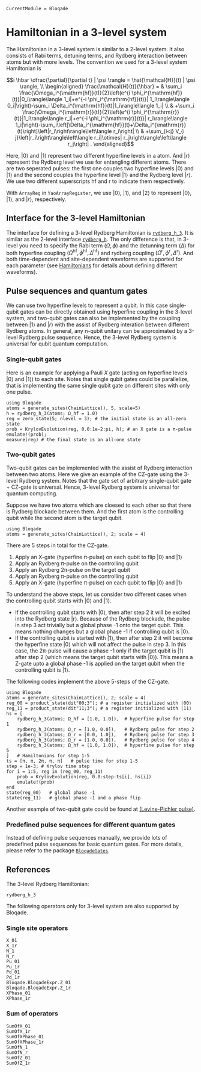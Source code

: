 ```@meta
CurrentModule = Bloqade
```

# Hamiltonian in a 3-level system

The Hamiltonian in a 3-level system is similar to a 2-level system. It also 
consists of Rabi terms, detuning terms, and Rydberg interaction between 
atoms but with more levels. The convention we used for a 3-level system 
Hamiltonian is 
```math
i \hbar \dfrac{\partial}{\partial t} | \psi \rangle = \hat{\mathcal{H}}(t) | \psi \rangle,  \\

\begin{aligned} 
    \frac{\mathcal{H}(t)}{\hbar} = & \sum_i \frac{\Omega_i^{\mathrm{hf}}(t)}{2}\left(e^{i \phi_i^{\mathrm{hf}}(t)}|0_i\rangle\langle 1_i|+e^{-i \phi_i^{\mathrm{hf}}(t)}| 1_i\rangle\langle 0_i|\right)-\sum_i \Delta_i^{\mathrm{hf}}(t)|1_i\rangle\langle 1_i| \\ 
    & +\sum_i \frac{\Omega_i^{\mathrm{r}}(t)}{2}\left(e^{i \phi_i^{\mathrm{r}}(t)}|1_i\rangle\langle r_i|+e^{-i \phi_i^{\mathrm{r}}(t)}| r_i\rangle\langle 1_i|\right)-\sum_i\left[\Delta_i^{\mathrm{hf}}(t)+\Delta_i^{\mathrm{r}}(t)\right]\left|r_i\right\rangle\left\langle r_i\right| \\ 
    & +\sum_{i<j} V_{i j}\left|r_i\right\rangle\left\langle r_i|\otimes| r_j\right\rangle\left\langle r_j\right| .
\end{aligned}
```

Here, $|0\rangle$ and $|1\rangle$ represent two different hyperfine levels 
in a atom. And $|r\rangle$ represent the Rydberg level we use for entangling 
different atoms. There are two seperated pulses: the first one couples two 
hyperfine levels $|0\rangle$ and $|1\rangle$ and the second couples the 
hyperfine level $|1\rangle$ and the Rydberg level $|r\rangle$. We use two 
different superscripts $\mathrm{hf}$ and $\mathrm{r}$ to indicate them 
respectively.

With `ArrayReg` in `YaoArrayRegister`, we use $|0\rangle$, $|1\rangle$, and $|2\rangle$ to 
represent $|0\rangle$, $|1\rangle$, and $|r\rangle$, respectively. 


## Interface for the 3-level Hamiltonian

The interface for defining a 3-level Rydberg Hamiltonian is [`rydberg_h_3`](@ref). It is similar as the 
2-level interface [`rydberg_h`](@ref). The only difference is that, in 3-level you need to specify the Rabi term 
$(\Omega, \phi)$ and the detunning term $(\Delta)$ for both hyperfine coupling 
$(\Omega^{\mathrm{hf}}, \phi^{\mathrm{hf}}, \Delta^{\mathrm{hf}})$ and rydberg coupling 
$(\Omega^{\mathrm{r}}, \phi^{\mathrm{r}}, \Delta^{\mathrm{r}})$. And both time-dependent and site-dependent waveforms are supported for each parameter (see [Hamiltonians](@ref) for details about defining different waveforms).


## Pulse sequences and quantum gates

We can use two hyperfine levels to represent a qubit. In this case 
single-qubit gates can be directly obtained using hyperfine coupling in the 
3-level system, and two-qubit gates can also be implemented by the coupling 
between $|1\rangle$ and $|r\rangle$ with the assist of Rydberg interation 
between different Rydberg atoms. In general, any n-qubit unitary can be 
approximated by a 3-level Rydberg pulse sequence. Hence, the 3-level Rydberg 
system is universal for qubit quantum computation.

### Single-qubit gates

Here is an example for applying a Pauli $X$ gate (acting on hyperfine levels 
$|0\rangle$ and $|1\rangle$) to each site. Notes that single qubit gates 
could be parallelize, that is implementing the same single qubit gate on 
different sites with only one pulse.
```@repl 3-level-single-qubit
using Bloqade
atoms = generate_sites(ChainLattice(), 5, scale=5)
h = rydberg_h_3(atoms; Ω_hf = 1.0)
reg = zero_state(5; nlevel = 3); # the initial state is an all-zero state
prob = KrylovEvolution(reg, 0.0:1e-2:pi, h); # an X gate is a π-pulse
emulate!(prob);
measure(reg) # the final state is an all-one state
```

### Two-qubit gates

Two-qubit gates can be implemented with the assist of Rydberg interaction 
between two atoms. Here we give an example of the CZ-gate using the 3-level 
Rydberg system. Notes that the gate set of arbitrary single-qubit gate + 
CZ-gate is universal. Hence, 3-level Rydberg system is universal for quantum 
computing.

Suppose we have two atoms which are cloesed to each other so that there is 
Rydberg blockade between them. And the first atom is the controlling qubit 
while the second atom is the target qubit. 
```@repl 3-level-two-qubit
using Bloqade
atoms = generate_sites(ChainLattice(), 2; scale = 4)
```

There are 5 steps in total for the CZ-gate. 
1. Apply an X-gate (hyperfine π-pulse) on each qubit to flip |0⟩ and |1⟩
2. Apply an Rydberg π-pulse on the controlling qubit
3. Apply an Rydberg 2π-pulse on the target qubit
4. Apply an Rydberg π-pulse on the controlling qubit
5. Apply an X-gate (hyperfine π-pulse) on each qubit to flip |0⟩ and |1⟩

To understand the above steps, let us consider two different cases when the 
controlling qubit starts with |0⟩ and |1⟩.
- If the controlling qubit starts with |0⟩, then after step 2 it will be 
excited into the Rydberg state |r⟩. Because of the Rydberg blockade, the 
pulse in step 3 act trivially but a global phase -1 onto the target qubit. 
This means nothing changes but a global phase -1 if controlling qubit is |0⟩.
- If the controlling qubit is started with |1⟩, then after step 2 it will 
become the hyperfine state |0⟩ which will not affect the pulse in step 3. 
In this case, the 2π-pulse will cause a phase -1 only if the target qubit 
is |1⟩ after step 2 (which means the target qubit starts with |0⟩). This 
means a Z-gate upto a global phase -1 is applied on the target qubit when 
the controlling qubit is |1⟩.

The following codes implement the above 5-steps of the CZ-gate.
```@repl 3-level-two-qubit
using Bloqade
atoms = generate_sites(ChainLattice(), 2; scale = 4)
reg_00 = product_state(dit"00;3"); # a register initialized with |00⟩
reg_11 = product_state(dit"11;3"); # a register initialized with |11⟩
hs = [
    rydberg_h_3(atoms; Ω_hf = [1.0, 1.0]),  # hyperfine pulse for step 1
    rydberg_h_3(atoms; Ω_r = [1.0, 0.0]),   # Rydberg pulse for step 2
    rydberg_h_3(atoms; Ω_r = [0.0, 1.0]),   # Rydberg pulse for step 3
    rydberg_h_3(atoms; Ω_r = [1.0, 0.0]),   # Rydberg pulse for step 4
    rydberg_h_3(atoms; Ω_hf = [1.0, 1.0]),  # hyperfine pulse for step 5
]   # Hamiltonians for step 1-5
ts = [π, π, 2π, π, π]   # pulse time for step 1-5
step = 1e-3; # Krylov time step
for i = 1:5, reg in (reg_00, reg_11)
    prob = KrylovEvolution(reg, 0.0:step:ts[i], hs[i])
    emulate!(prob)
end
state(reg_00)   # global phase -1
state(reg_11)   # global phase -1 and a phase flip
```

Another example of two-qubit gate could be found at [(Levine-Pichler pulse)](https://github.com/QuEraComputing/Bloqade.jl/blob/a9a83684102b7ced4972345c96bf715800165151/lib/BloqadeExpr/test/3-level_supports.jl#L6).

### Predefined pulse sequences for different quantum gates

Instead of defining pulse sequences manually, we provide lots of predefined pulse 
sequences for basic quantum gates. For more details, please refer to the package 
[`BloqadeGates`](https://github.com/QuEraComputing/Bloqade.jl/tree/master/lib/BloqadeGates).


## References

The 3-level Rydberg Hamiltonian:

```@docs
rydberg_h_3
```

The following operators only for 3-level system are also supported by Bloqade.

### Single site operators

```@docs
X_01
X_1r
N_1
N_r
Pu_01
Pu_1r
Pd_01
Pd_1r
Bloqade.BloqadeExpr.Z_01
Bloqade.BloqadeExpr.Z_1r
XPhase_01
XPhase_1r
```

### Sum of operators

```@docs
SumOfX_01
SumOfX_1r
SumOfXPhase_01
SumOfXPhase_1r
SumOfN_1
SumOfN_r
SumOfZ_01
SumOfZ_1r
```